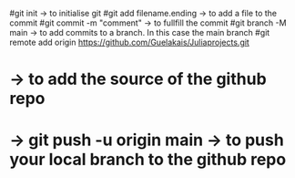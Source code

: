 #git init -> to initialise git
#git add filename.ending -> to add a file to the commit
#git commit -m "comment" -> to fullfill the commit
#git branch -M main -> to add commits to a branch. In this case the main branch
#git remote add origin https://github.com/Guelakais/Juliaprojects.git
# -> to add the source of the github repo
# -> git push -u origin main -> to push your local branch to the github repo

